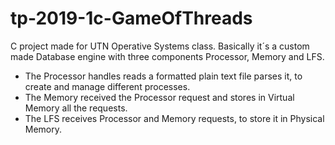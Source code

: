 # tp-2019-1c-GameOfThreads
C project made for UTN Operative Systems class.
Basically it´s a custom made Database engine with three components Processor, Memory and LFS.
- The Processor handles reads a formatted plain text file parses it, to create and manage different processes.
- The Memory received the Processor request and stores in Virtual Memory all the requests.
- The LFS receives Processor and Memory requests, to store it in Physical Memory.
